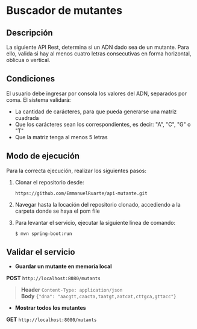 # Buscador de mutantes
## Descripción
 La siguiente API Rest, determina si un ADN dado sea de un mutante. Para ello, valida si hay al menos cuatro letras consecutivas en forma horizontal, oblicua o vertical.
 
## Condiciones
El usuario debe ingresar por consola los valores del ADN, separados por coma. El sistema validará:

- La cantidad de carácteres, para que pueda generarse una matriz cuadrada
- Que los carácteres sean los correspondientes, es decir: "A", "C", "G" o "T"
- Que la matriz tenga al menos 5 letras

## Modo de ejecución
Para la correcta ejecución, realizar los siguientes pasos:
1. Clonar el repositorio desde:

    `https://github.com/EmmanuelRuarte/api-mutante.git`

2. Navegar hasta la locación del repositorio clonado, accediendo a la carpeta donde se haya el pom file

     

3. Para levantar el servicio, ejecutar la siguiente linea de comando:

    `$ mvn spring-boot:run`

## Validar el servicio

- **Guardar un mutante en memoria local** 

**POST** `http://localhost:8080/mutants`

>**Header** `Content-Type: application/json`   
**Body**  `{"dna": "aacgtt,caacta,taatgt,aatcat,cttgca,gttacc"}`


- **Mostrar todos los mutantes**

**GET** `http://localhost:8080/mutants`
